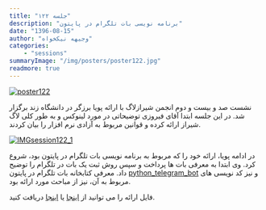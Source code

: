 ```yaml
---
title: "جلسه ۱۲۲"
description: "برنامه نویسی بات تلگرام در پایتون"
date: "1396-08-15"
author: "وجیهه نیکخواه"
categories:
    - "sessions"
summaryImage: "/img/posters/poster122.jpg"
readmore: true
---
```

[![poster122](../../img/posters/poster122.jpg)](../../img/poster122.jpg)

نشست صد و بیست و دوم انجمن شیرازلاگ با ارائه پویا برزگر در دانشگاه زند برگزار شد. در این جلسه ابتدا آقای فیروزی توضیحاتی در مورد لینوکس و به طور کلی لاگ شیراز ارائه کرده و قوانین مربوط به آزادی نرم افزار را بیان کردند.

[![IMGsession122_1](../../img/IMGsession122_1.jpg)](../../img/IMGsession122_1.jpg)

در ادامه پویا، ارائه خود را که مربوط به برنامه نویسی بات تلگرام در پایتون بود، شروع کرد. وی ابتدا به معرفی بات ها پرداخت و سپس روش ثبت یک بات در تلگرام را توضیح داد. معرفی کتابخانه بات تلگرام در پایتون [python_telegram_bot](https://www.google.com/url?sa=t&rct=j&q=&esrc=s&source=web&cd=1&ved=0ahUKEwiY_6ytnLvXAhVRzqQKHZckCFMQFggmMAA&url=https%3A%2F%2Fgithub.com%2Fpython-telegram-bot%2Fpython-telegram-bot&usg=AOvVaw0m3TJgw1WpSGOb1fu3-55L)
و نیز کد نویسی های مربوط به آن، نیز از مباحث مورد ارائه بود.

فایل ارائه را می توانید از [اینجا](https://gitlab.com/shirazlug/resources/tree/master/presentations/session_122)
یا
[اینجا](http://tiny.cc/shirazlug_s122)
دریافت کنید.


